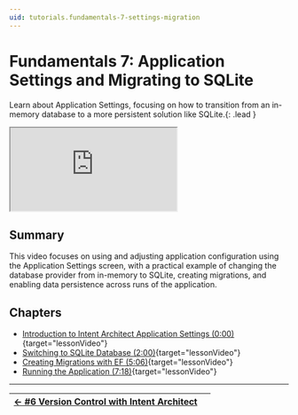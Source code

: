 ```yaml
---
uid: tutorials.fundamentals-7-settings-migration
---
```

# Fundamentals 7: Application Settings and Migrating to SQLite

Learn about Application Settings, focusing on how to transition from an in-memory database to a more persistent solution like SQLite.{: .lead }

<div class="video-16x9"><iframe name="lessonVideo" src="https://intentarchitect.com/#/redirect/?category=docs-embedded&subCategory=fundamentals-seven" title="Video" allowfullscreen></iframe></div>

## Summary

This video focuses on using and adjusting application configuration using the Application Settings screen, with a practical example of changing the database provider from in-memory to SQLite, creating migrations, and enabling data persistence across runs of the application.

## Chapters

- [Introduction to Intent Architect Application Settings (0:00)](https://www.youtube.com/embed/sYF8eId-6Gg?rel=0&start=0&autoplay=1){target="lessonVideo"}
- [Switching to SQLite Database (2:00)](https://www.youtube.com/embed/sYF8eId-6Gg?rel=0&start=120&autoplay=1){target="lessonVideo"}
- [Creating Migrations with EF (5:06)](https://www.youtube.com/embed/sYF8eId-6Gg?rel=0&start=200&autoplay=1){target="lessonVideo"}
- [Running the Application (7:18)](https://www.youtube.com/embed/sYF8eId-6Gg?rel=0&start=350&autoplay=1){target="lessonVideo"}

---

| [← #6 Version Control with Intent Architect](xref:tutorials.fundamentals-6-version-control) |  |
|:--|--:|
